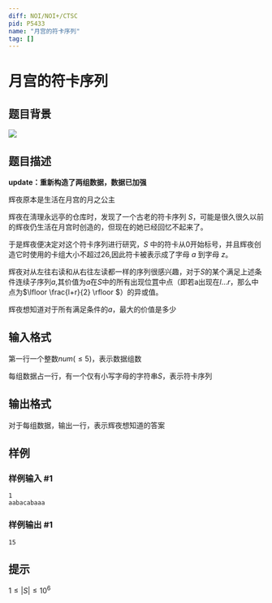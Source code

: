 ```yaml
---
diff: NOI/NOI+/CTSC
pid: P5433
name: "月宫的符卡序列"
tag: []
---
```

# 月宫的符卡序列
## 题目背景

![](https://cdn.luogu.com.cn/upload/pic/60728.png)

## 题目描述

**update：重新构造了两组数据，数据已加强**

辉夜原本是生活在月宫的月之公主

辉夜在淸理永远亭的仓库时，发现了一个古老的符卡序列 $S$，可能是很久很久以前的辉夜仍生活在月宫时创造的，但现在的她已经回忆不起来了。

于是辉夜便决定对这个符卡序列进行研究，$S$ 中的符卡从0开始标号，并且辉夜创造它时使用的卡组大小不超过26,因此符卡被表示成了字母 $a$ 到字母 $z$。

辉夜对从左往右读和从右往左读都一样的序列很感兴趣，对于$S$的某个满足上述条件连续子序列$a$,其价值为$a$在$S$中的所有出现位罝中点（即若a出现在$l...r$，那么中点为$\lfloor  \frac{l+r}{2} \rfloor $）的异或值。


辉夜想知道对于所有满足条件的$a$，最大的价值是多少

## 输入格式

第一行一个整数$num$($≤5$)，表示数据组数

每组数据占一行，有一个仅有小写字母的字符串$S$，表示符卡序列
## 输出格式

对于每组数据，输出一行，表示辉夜想知道的答案
## 样例

### 样例输入 #1
```
1
aabacabaaa
```
### 样例输出 #1
```
15
```
## 提示

$1≤|S|≤10^6$
